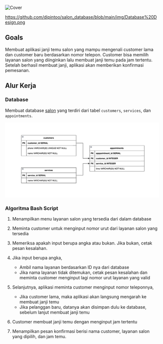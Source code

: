 ![Cover]()

https://github.com/dipintoo/salon_database/blob/main/img/Database%20Design.png

## Goals

Membuat aplikasi janji temu salon yang mampu mengenali customer lama dan customer baru berdasarkan nomor telepon. Customer bisa memilih layanan salon yang diinginkan lalu membuat janji temu pada jam tertentu. Setelah berhasil membuat janji, aplikasi akan memberikan konfirmasi pemesanan.

## Alur Kerja

### Database

Membuat database [salon](https://github.com/dipintoo/salon_database/blob/main/simple_salon.sql) yang terdiri dari tabel `customers`, `services`, dan `appointments`.

![Database design](https://github.com/dipintoo/salon_database/blob/main/img/Database%20Design.png)

### Algoritma Bash Script

1. Menampilkan menu layanan salon yang tersedia dari dalam database
2. Meminta customer untuk menginput nomor urut dari layanan salon yang tersedia
3. Memeriksa apakah input berupa angka atau bukan. Jika bukan, cetak pesan kesalahan.
4. Jika input berupa angka,

   - Ambil nama layanan berdasarkan ID nya dari database
   - Jika nama layanan tidak ditemukan, cetak pesan kesalahan dan meminta customer menginput lagi nomor urut layanan yang valid
5. Selanjutnya, aplikasi meminta customer menginput nomor teleponnya,
   - Jika customer lama, maka aplikasi akan langsung mengarah ke membuat janji temu
   - Jika pelanggan baru, datanya akan disimpan dulu ke database, sebelum lanjut membuat janji temu
6. Customer membuat janji temu dengan menginput jam tertentu
7. Menampilkan pesan konfirmasi berisi nama customer, layanan salon yang dipilih, dan jam temu.


